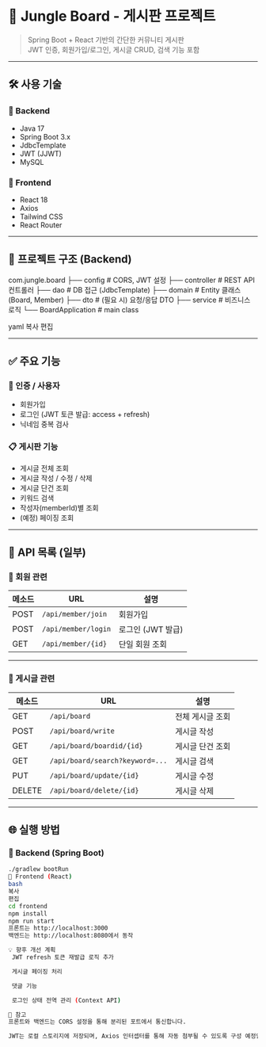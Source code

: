 # 🐯 Jungle Board - 게시판 프로젝트

> Spring Boot + React 기반의 간단한 커뮤니티 게시판  
> JWT 인증, 회원가입/로그인, 게시글 CRUD, 검색 기능 포함

---

## 🛠️ 사용 기술

### 🔹 Backend
- Java 17
- Spring Boot 3.x
- JdbcTemplate
- JWT (JJWT)
- MySQL

### 🔹 Frontend
- React 18
- Axios
- Tailwind CSS
- React Router

---

## 📁 프로젝트 구조 (Backend)

com.jungle.board
├── config # CORS, JWT 설정
├── controller # REST API 컨트롤러
├── dao # DB 접근 (JdbcTemplate)
├── domain # Entity 클래스 (Board, Member)
├── dto # (필요 시) 요청/응답 DTO
├── service # 비즈니스 로직
└── BoardApplication # main class

yaml
복사
편집

---

## ✅ 주요 기능

### 🔐 인증 / 사용자
- 회원가입
- 로그인 (JWT 토큰 발급: access + refresh)
- 닉네임 중복 검사

### 📋 게시판 기능
- 게시글 전체 조회
- 게시글 작성 / 수정 / 삭제
- 게시글 단건 조회
- 키워드 검색
- 작성자(memberId)별 조회
- (예정) 페이징 조회

---

## 📡 API 목록 (일부)

### 🔹 회원 관련

| 메소드 | URL | 설명 |
|--------|-----|------|
| POST   | `/api/member/join`   | 회원가입 |
| POST   | `/api/member/login`  | 로그인 (JWT 발급) |
| GET    | `/api/member/{id}`   | 단일 회원 조회 |

---

### 🔹 게시글 관련

| 메소드 | URL | 설명 |
|--------|-----|------|
| GET    | `/api/board`                      | 전체 게시글 조회 |
| POST   | `/api/board/write`                | 게시글 작성 |
| GET    | `/api/board/boardid/{id}`         | 게시글 단건 조회 |
| GET    | `/api/board/search?keyword=...`   | 게시글 검색 |
| PUT    | `/api/board/update/{id}`          | 게시글 수정 |
| DELETE | `/api/board/delete/{id}`          | 게시글 삭제 |

---

## 🌐 실행 방법

### 🔹 Backend (Spring Boot)
```bash
./gradlew bootRun
🔹 Frontend (React)
bash
복사
편집
cd frontend
npm install
npm run start
프론트는 http://localhost:3000
백엔드는 http://localhost:8080에서 동작

💡 향후 개선 계획
 JWT refresh 토큰 재발급 로직 추가

 게시글 페이징 처리

 댓글 기능

 로그인 상태 전역 관리 (Context API)

📌 참고
프론트와 백엔드는 CORS 설정을 통해 분리된 포트에서 통신합니다.

JWT는 로컬 스토리지에 저장되며, Axios 인터셉터를 통해 자동 첨부될 수 있도록 구성 예정입니다.